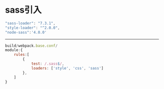 # sass引入

```javascript
"sass-loader": "7.3.1",
"style-loader": "^2.0.0",   
"node-sass":'4.0.0'
```

---

```javascript
build/webpack.base.conf/
module:{
    rules:[
        {
        	test: /.sass$/,
        	loaders: ['style', 'css', 'sass']
      	},
    ]
}
```

